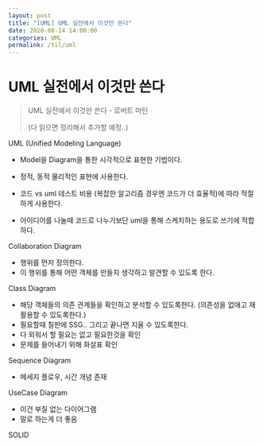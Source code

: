 ```yaml
---
layout: post
title: "[UML] UML 실전에서 이것만 쓴다"
date: 2020-08-14 14:00:00
categories: UML
permalink: /til/uml
---
```




# UML 실전에서 이것만 쓴다

> UML 실전에서 이것만 쓴다 - 로버트 마틴
>
> (다 읽으면 정리해서 추가할 예정..)

UML (Unified Modeling Language)

- Model을 Diagram을 통한 시각적으로 표현한 기법이다.

- 정적, 동적 물리적인 표현에 사용한다.
- 코드 vs uml 테스트 비용 (복잡한 알고리즘 경우엔 코드가 더 효율적)에 따라 적절하게 사용한다.
- 아이디어를 나눌때 코드로 나누기보단 uml을 통해 스케치하는 용도로 쓰기에 적합하다.

 Collaboration Diagram

- 행위를 먼저 정의한다.
- 이 행위를 통해 어떤 객체를 만들지 생각하고 발견할 수 있도록 한다.

Class Diagram

- 해당 객체들의 의존 관계들을 확인하고 분석할 수 있도록한다. (의존성을 없애고 재활용할 수 있도록한다.)
- 필요할때 칠판에 SSG.. 그리고 끝나면 지울 수 있도록한다.
- 다 외워서 할 필요는 없고 필요한것을 확인
- 문제를 들어내기 위해 화살표 확인

Sequence Diagram

- 메세지 플로우, 시간 개념 존재

UseCase Diagram

- 이건 부질 없는 다이어그램
- 말로 하는게 더 좋음

SOLID

